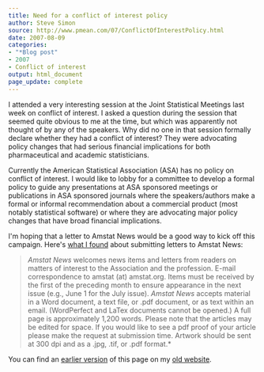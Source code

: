 ```yaml
---
title: Need for a conflict of interest policy
author: Steve Simon
source: http://www.pmean.com/07/ConflictOfInterestPolicy.html
date: 2007-08-09
categories:
- "*Blog post"
- 2007
- Conflict of interest
output: html_document
page_update: complete
---
```


I attended a very interesting session at the Joint Statistical Meetings last week on conflict of interest. I asked a question during the session that seemed quite obvious to me at the time, but which was apparently not thought of by any of the speakers. Why did no one in that session formally declare whether they had a conflict of interest? They were advocating policy changes that had serious financial implications for both pharmaceutical and academic statisticians.

Currently the American Statistical Association (ASA) has no policy on conflict of interest. I would like to lobby for a committee to develop a formal policy to guide any presentations at ASA sponsored meetings or publications in ASA sponsored journals where the speakers/authors make a formal or informal recommendation about a commercial product (most notably statistical software) or where they are advocating major policy changes that have broad financial implications.

I'm hoping that a letter to Amstat News would be a good way to kick off this campaign. Here's [what I found][ams1] about submitting letters to Amstat News:

> *Amstat News* welcomes news items and letters from readers on matters of interest to the Association and the profession. E-mail correspondence to amstat (at) amstat.org. Items must be received by the first of the preceding month to ensure appearance in the next issue (e.g., June 1 for the July issue). *Amstat News* accepts material in a Word document, a text file, or .pdf document, or as text within an email. (WordPerfect and LaTex documents cannot be opened.) A full page is approximately 1,200 words. Please note that the articles may be edited for space. If you would like to see a pdf proof of your article please make the request at submission time. Artwork should be sent at 300 dpi and as a .jpg, .tif, or .pdf format.*

You can find an [earlier version][sim1] of this page on my [old website][sim2].

[sim1]: http://www.pmean.com/07/ConflictOfInterestPolicy.html
[sim2]: http://www.pmean.com

[ams1]: https://magazine.amstat.org/about/submission-instructions/